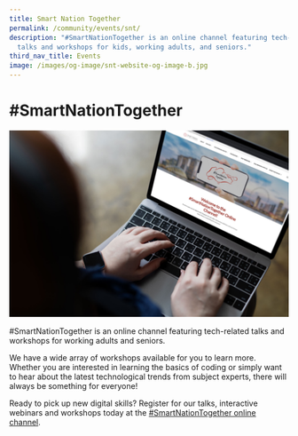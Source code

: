 ```yaml
---
title: Smart Nation Together
permalink: /community/events/snt/
description: "#SmartNationTogether is an online channel featuring tech-related
  talks and workshops for kids, working adults, and seniors."
third_nav_title: Events
image: /images/og-image/snt-website-og-image-b.jpg
---
```

# #SmartNationTogether 
![#SmartNationTogether](/images/community/events/snt%20image.jpg)

#SmartNationTogether is an online channel featuring tech-related talks and workshops for working adults and seniors.

We have a wide array of workshops available for you to learn more. Whether you are interested in learning the basics of coding or simply want to hear about the latest technological trends from subject experts, there will always be something for everyone!

Ready to pick up new digital skills? Register for our talks, interactive webinars and workshops today at the [#SmartNationTogether online channel](https://together.smartnation.gov.sg/).